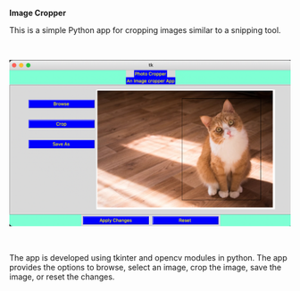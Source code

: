 **Image Cropper**

This is a simple Python app for cropping images similar to a snipping tool.  

&nbsp;
&nbsp;
&nbsp;
&nbsp;
&nbsp;
&nbsp;

![image](Image-Cropper/ss.png)

&nbsp;
&nbsp;
&nbsp;
&nbsp;

The app is developed using tkinter and opencv modules in python. The app provides the options to browse, select an image, crop the image, save the image, or reset the changes.
